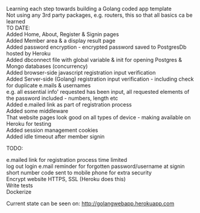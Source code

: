Learning each step towards building a Golang coded app template  
Not using any 3rd party packages, e.g. routers, this so that all basics ca be learned     
TO DATE:  
	Added Home, About, Register & Signin pages  
	Added Member area & a display result page  
	Added password encryption - encrypted password saved to PostgresDb hosted by Heroku  
	Added dbconnect file with global variable & init for opening Postgres & Mongo databases (concurrency)  
    Added browser-side javascript registration input verification  
    Added Server-side (Golang) registration input verification - including check for duplicate e.mails & usernames  
    e.g. all essential info' requested has been input, all requested elements of the password included - numbers, length etc  
	Added e.mailed link as part of registration process  
	Added some middleware  
	That website pages look good on all types of device - making available on Heroku for testing   
	Added session management cookies  
	Added idle timeout after member signin  

TODO:  

e.mailed link for registration process time limited  
log out
login e.mail reminder for forgotten password/username at signin  
short number code sent to mobile phone for extra security    
Encrypt website HTTPS, SSL  (Heroku does this)  
Write tests  
Dockerize  

Current state can be seen on: http://golangwebapp.herokuapp.com
